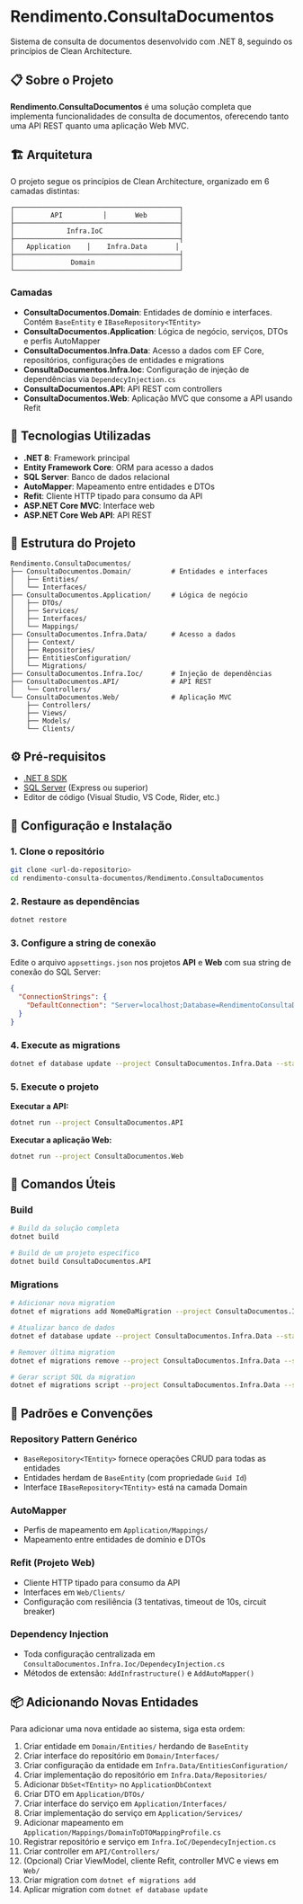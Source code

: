 # Rendimento.ConsultaDocumentos

Sistema de consulta de documentos desenvolvido com .NET 8, seguindo os princípios de Clean Architecture.

## 📋 Sobre o Projeto

**Rendimento.ConsultaDocumentos** é uma solução completa que implementa funcionalidades de consulta de documentos, oferecendo tanto uma API REST quanto uma aplicação Web MVC.

## 🏗️ Arquitetura

O projeto segue os princípios de Clean Architecture, organizado em 6 camadas distintas:

```
┌─────────────────────────────────────────┐
│         API          │       Web        │
├─────────────────────────────────────────┤
│             Infra.IoC                   │
├─────────────────────────────────────────┤
│   Application    │    Infra.Data       │
├─────────────────────────────────────────┤
│              Domain                     │
└─────────────────────────────────────────┘
```

### Camadas

- **ConsultaDocumentos.Domain**: Entidades de domínio e interfaces. Contém `BaseEntity` e `IBaseRepository<TEntity>`
- **ConsultaDocumentos.Application**: Lógica de negócio, serviços, DTOs e perfis AutoMapper
- **ConsultaDocumentos.Infra.Data**: Acesso a dados com EF Core, repositórios, configurações de entidades e migrations
- **ConsultaDocumentos.Infra.Ioc**: Configuração de injeção de dependências via `DependecyInjection.cs`
- **ConsultaDocumentos.API**: API REST com controllers
- **ConsultaDocumentos.Web**: Aplicação MVC que consome a API usando Refit

## 🚀 Tecnologias Utilizadas

- **.NET 8**: Framework principal
- **Entity Framework Core**: ORM para acesso a dados
- **SQL Server**: Banco de dados relacional
- **AutoMapper**: Mapeamento entre entidades e DTOs
- **Refit**: Cliente HTTP tipado para consumo da API
- **ASP.NET Core MVC**: Interface web
- **ASP.NET Core Web API**: API REST

## 📁 Estrutura do Projeto

```
Rendimento.ConsultaDocumentos/
├── ConsultaDocumentos.Domain/          # Entidades e interfaces
│   ├── Entities/
│   └── Interfaces/
├── ConsultaDocumentos.Application/     # Lógica de negócio
│   ├── DTOs/
│   ├── Services/
│   ├── Interfaces/
│   └── Mappings/
├── ConsultaDocumentos.Infra.Data/      # Acesso a dados
│   ├── Context/
│   ├── Repositories/
│   ├── EntitiesConfiguration/
│   └── Migrations/
├── ConsultaDocumentos.Infra.Ioc/       # Injeção de dependências
├── ConsultaDocumentos.API/             # API REST
│   └── Controllers/
└── ConsultaDocumentos.Web/             # Aplicação MVC
    ├── Controllers/
    ├── Views/
    ├── Models/
    └── Clients/
```

## ⚙️ Pré-requisitos

- [.NET 8 SDK](https://dotnet.microsoft.com/download/dotnet/8.0)
- [SQL Server](https://www.microsoft.com/sql-server) (Express ou superior)
- Editor de código (Visual Studio, VS Code, Rider, etc.)

## 🔧 Configuração e Instalação

### 1. Clone o repositório

```bash
git clone <url-do-repositorio>
cd rendimento-consulta-documentos/Rendimento.ConsultaDocumentos
```

### 2. Restaure as dependências

```bash
dotnet restore
```

### 3. Configure a string de conexão

Edite o arquivo `appsettings.json` nos projetos **API** e **Web** com sua string de conexão do SQL Server:

```json
{
  "ConnectionStrings": {
    "DefaultConnection": "Server=localhost;Database=RendimentoConsultaDocumentos;Trusted_Connection=True;TrustServerCertificate=True;"
  }
}
```

### 4. Execute as migrations

```bash
dotnet ef database update --project ConsultaDocumentos.Infra.Data --startup-project ConsultaDocumentos.API
```

### 5. Execute o projeto

**Executar a API:**
```bash
dotnet run --project ConsultaDocumentos.API
```

**Executar a aplicação Web:**
```bash
dotnet run --project ConsultaDocumentos.Web
```

## 📝 Comandos Úteis

### Build

```bash
# Build da solução completa
dotnet build

# Build de um projeto específico
dotnet build ConsultaDocumentos.API
```

### Migrations

```bash
# Adicionar nova migration
dotnet ef migrations add NomeDaMigration --project ConsultaDocumentos.Infra.Data --startup-project ConsultaDocumentos.API

# Atualizar banco de dados
dotnet ef database update --project ConsultaDocumentos.Infra.Data --startup-project ConsultaDocumentos.API

# Remover última migration
dotnet ef migrations remove --project ConsultaDocumentos.Infra.Data --startup-project ConsultaDocumentos.API

# Gerar script SQL da migration
dotnet ef migrations script --project ConsultaDocumentos.Infra.Data --startup-project ConsultaDocumentos.API
```

## 🎯 Padrões e Convenções

### Repository Pattern Genérico
- `BaseRepository<TEntity>` fornece operações CRUD para todas as entidades
- Entidades herdam de `BaseEntity` (com propriedade `Guid Id`)
- Interface `IBaseRepository<TEntity>` está na camada Domain

### AutoMapper
- Perfis de mapeamento em `Application/Mappings/`
- Mapeamento entre entidades de domínio e DTOs

### Refit (Projeto Web)
- Cliente HTTP tipado para consumo da API
- Interfaces em `Web/Clients/`
- Configuração com resiliência (3 tentativas, timeout de 10s, circuit breaker)

### Dependency Injection
- Toda configuração centralizada em `ConsultaDocumentos.Infra.Ioc/DependecyInjection.cs`
- Métodos de extensão: `AddInfrastructure()` e `AddAutoMapper()`

## 📦 Adicionando Novas Entidades

Para adicionar uma nova entidade ao sistema, siga esta ordem:

1. Criar entidade em `Domain/Entities/` herdando de `BaseEntity`
2. Criar interface do repositório em `Domain/Interfaces/`
3. Criar configuração da entidade em `Infra.Data/EntitiesConfiguration/`
4. Criar implementação do repositório em `Infra.Data/Repositories/`
5. Adicionar `DbSet<TEntity>` no `ApplicationDbContext`
6. Criar DTO em `Application/DTOs/`
7. Criar interface do serviço em `Application/Interfaces/`
8. Criar implementação do serviço em `Application/Services/`
9. Adicionar mapeamento em `Application/Mappings/DomainToDTOMappingProfile.cs`
10. Registrar repositório e serviço em `Infra.IoC/DependecyInjection.cs`
11. Criar controller em `API/Controllers/`
12. (Opcional) Criar ViewModel, cliente Refit, controller MVC e views em `Web/`
13. Criar migration com `dotnet ef migrations add`
14. Aplicar migration com `dotnet ef database update`
